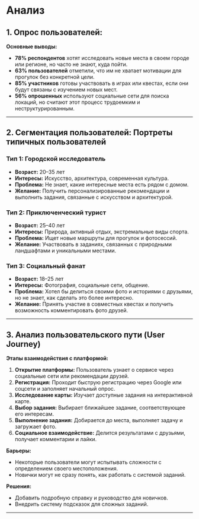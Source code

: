 # Анализ

## 1. **Опрос пользователей:**

**Основные выводы:**  
- **78% респондентов** хотят исследовать новые места в своем городе или регионе, но часто не знают, куда пойти.  
- **63% пользователей** отметили, что им не хватает мотивации для прогулок без конкретной цели.  
- **85% участников** готовы участвовать в играх или квестах, если они будут связаны с изучением новых мест.  
- **56% опрошенных** используют социальные сети для поиска локаций, но считают этот процесс трудоемким и неструктурированным.

---

## 2. **Сегментация пользователей: Портреты типичных пользователей**

### **Тип 1: Городской исследователь**
- **Возраст:** 20–35 лет  
- **Интересы:** Искусство, архитектура, современная культура.  
- **Проблема:** Не знает, какие интересные места есть рядом с домом.  
- **Желание:** Получить персонализированные рекомендации и выполнить задания, связанные с искусством и архитектурой.

### **Тип 2: Приключенческий турист**
- **Возраст:** 25–40 лет  
- **Интересы:** Природа, активный отдых, экстремальные виды спорта.  
- **Проблема:** Ищет новые маршруты для прогулок и фотосессий.  
- **Желание:** Участвовать в заданиях, связанных с природными ландшафтами и уникальными местами.

### **Тип 3: Социальный фанат**
- **Возраст:** 18–25 лет  
- **Интересы:** Фотография, социальные сети, общение.  
- **Проблема:** Хотел бы делиться своими фото и историями с друзьями, но не знает, как сделать это более интересно.  
- **Желание:** Принять участие в совместных квестах и получить возможность комментировать фото друзей.

---

## 3. **Анализ пользовательского пути (User Journey)**

**Этапы взаимодействия с платформой:**

1. **Открытие платформы:** Пользователь узнает о сервисе через социальные сети или рекомендации друзей.  
2. **Регистрация:** Проходит быструю регистрацию через Google или соцсети и заполняет начальный опрос.  
3. **Исследование карты:** Изучает доступные задания на интерактивной карте.  
4. **Выбор задания:** Выбирает ближайшее задание, соответствующее его интересам.  
5. **Выполнение задания:** Добирается до места, выполняет задачу и загружает фото.  
6. **Социальное взаимодействие:** Делится результатами с друзьями, получает комментарии и лайки.  

**Барьеры:**  
- Некоторые пользователи могут испытывать сложности с определением своего местоположения.  
- Новички могут не сразу понять, как работать с системой заданий.  

**Решения:**  
- Добавить подробную справку и руководство для новичков.  
- Внедрить систему подсказок для сложных заданий.  

---
